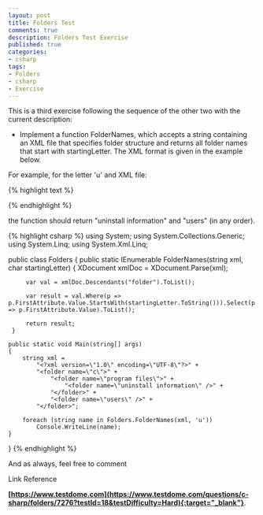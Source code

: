 ```yaml
---
layout: post
title: Folders Test
comments: true
description: Folders Test Exercise
published: true
categories:
- csharp
tags:
- Folders
- csharp
- Exercise
---
```


This is a third exercise following the sequence of the other two with the current description:

* Implement a function FolderNames, which accepts a string containing an XML 
file that specifies folder structure and returns all folder names that start 
with startingLetter. The XML format is given in the example below. 

For example, for the letter 'u' and XML file:

{% highlight text %} 
<?xml version="1.0" encoding="UTF-8"?>
<folder name="c">
    <folder name="program files">
        <folder name="uninstall information" />
    </folder>
    <folder name="users" />
</folder>
{% endhighlight %}

the function should return "uninstall information" and "users" (in any order).

{% highlight csharp %} 
using System;
using System.Collections.Generic;
using System.Linq;
using System.Xml.Linq;

public class Folders
{
     public static IEnumerable<string> FolderNames(string xml, char startingLetter)
     {
         XDocument xmlDoc = XDocument.Parse(xml);

         var val = xmlDoc.Descendants("folder").ToList();

         var result = val.Where(p => p.FirstAttribute.Value.StartsWith(startingLetter.ToString())).Select(p => p.FirstAttribute.Value).ToList();

         return result;            
     }

    public static void Main(string[] args)
    {
        string xml =
            "<?xml version=\"1.0\" encoding=\"UTF-8\"?>" +
            "<folder name=\"c\">" +
                "<folder name=\"program files\">" +
                    "<folder name=\"uninstall information\" />" +
                "</folder>" +
                "<folder name=\"users\" />" +
            "</folder>";

        foreach (string name in Folders.FolderNames(xml, 'u'))
            Console.WriteLine(name);
    }
}
{% endhighlight %}

And as always, feel free to comment

Link Reference

**[https://www.testdome.com](https://www.testdome.com/questions/c-sharp/folders/7276?testId=18&testDifficulty=Hard){:target="_blank"}**.